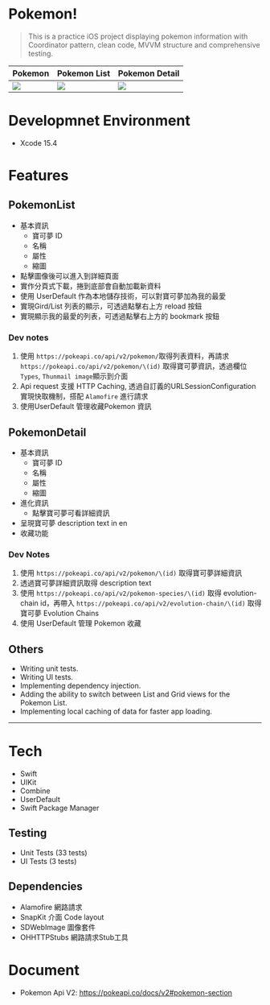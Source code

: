 # Pokemon!

> This is a practice iOS project displaying pokemon information with Coordinator pattern, clean code, MVVM structure and comprehensive testing.

|  Pokemon   | Pokemon List  | Pokemon Detail |
|  ----  | ----  | ---- |
| ![](https://github.com/H-CLo/pokemon/assets/13503418/20e5f9d7-6bb7-409d-9d0e-7f33ab1dc080) | ![](https://github.com/H-CLo/pokemon/assets/13503418/32359485-0d3b-4960-b79f-76f5fccdbc03) | ![](https://github.com/H-CLo/pokemon/assets/13503418/d0791eb8-06aa-4039-be12-38cf3e908ca2) |

# Developmnet Environment
- Xcode 15.4
# Features
## PokemonList
- 基本資訊
  - 寶可夢 ID
  - 名稱
  - 屬性
  - 縮圖
- 點擊圖像後可以進入到詳細頁面
- 實作分頁式下載，捲到底部會自動加載新資料
- 使用 UserDefault 作為本地儲存技術，可以對寶可夢加為我的最愛
- 實現Gird/List 列表的顯示，可透過點擊右上方 reload 按鈕
- 實現顯示我的最愛的列表，可透過點擊右上方的 bookmark 按鈕
### Dev notes
1. 使用 `https://pokeapi.co/api/v2/pokemon/`取得列表資料，再請求`https://pokeapi.co/api/v2/pokemon/\(id)` 取得寶可夢資訊，透過欄位`Types`, `Thunmail image`顯示到介面
2. Api request 支援 HTTP Caching, 透過自訂義的URLSessionConfiguration 實現快取機制，搭配 `Alamofire` 進行請求
3. 使用UserDefault 管理收藏Pokemon 資訊
## PokemonDetail
- 基本資訊
  - 寶可夢 ID
  - 名稱
  - 屬性
  - 縮圖
- 進化資訊
  - 點擊寶可夢可看詳細資訊
- 呈現寶可夢 description text in en
- 收藏功能
### Dev Notes
1. 使用 `https://pokeapi.co/api/v2/pokemon/\(id)` 取得寶可夢詳細資訊
2. 透過寶可夢詳細資訊取得 description text
3. 使用 `https://pokeapi.co/api/v2/pokemon-species/\(id)` 取得 evolution-chain id，再帶入 `https://pokeapi.co/api/v2/evolution-chain/\(id)` 取得寶可夢 Evolution Chains
4. 使用 UserDefault 管理 Pokemon 收藏
## Others
- Writing unit tests.
- Writing UI tests.
- Implementing dependency injection.
- Adding the ability to switch between List and Grid views for the Pokemon List.
- Implementing local caching of data for faster app loading.
---
# Tech
- Swift
- UIKit
- Combine
- UserDefault
- Swift Package Manager
## Testing
- Unit Tests (33 tests)
- UI Tests (3 tests)
## Dependencies
- Alamofire 網路請求
- SnapKit 介面 Code layout
- SDWebImage 圖像套件
- OHHTTPStubs 網路請求Stub工具
# Document
- Pokemon Api V2: https://pokeapi.co/docs/v2#pokemon-section
